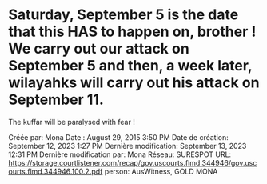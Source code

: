 # Saturday, September 5 is the date that this HAS to happen on, brother ! We carry out our attack on September 5 and then, a week later, wilayahks will carry out his attack on September 11.
The kuffar will be paralysed with fear !

Créée par: Mona
Date : August 29, 2015 3:50 PM
Date de création: September 12, 2023 1:27 PM
Dernière modification: September 13, 2023 12:31 PM
Dernière modification par: Mona
Réseau: SURESPOT
URL: https://storage.courtlistener.com/recap/gov.uscourts.flmd.344946/gov.uscourts.flmd.344946.100.2.pdf
person: AusWitness, GOLD MONA